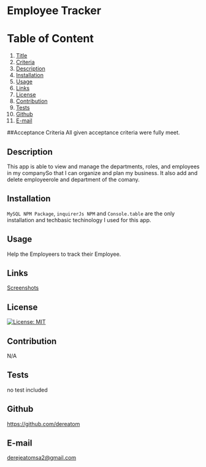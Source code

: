 # Employee Tracker
  
  # Table of Content
  1. [Title](#Title)
  2. [Criteria](#Criteria)
  3. [Description](#Description)
  4. [Installation](#Installation)
  5. [Usage](#Usage)
  6. [Links](#Links)
  7. [License](#License)
  8. [Contribution](#Contribution)
  9. [Tests](#Tests)
  10. [Github](#Github)
  11. [E-mail](#Email)  
  
  ##Acceptance Criteria
  All given acceptance criteria were fully meet.
  ## Description
  This app is able to view and manage the departments, roles, and employees in my companySo that I can organize and plan my business. It also add and delete employeerole and department of the comany.
  
  ## Installation
  `MySQL NPM Package`, `inquirerJs NPM` and `Console.table` are the only installation and techbasic techinology I used for this app.
  
  ## Usage
  Help the Employeers to track their Employee.

  ## Links
  [Screenshots](https://drive.google.com/file/d/1MCC2trd08J2cCxeV7HSsxhzz0-DVIJPA/view?usp=sharing)
  
  ## License
  [![License: MIT](https://img.shields.io/badge/License-MIT-yellow.svg)](https://opensource.org/licenses/MIT)
  
  ## Contribution
  N/A
  
  ## Tests
  no test included
  
  ## Github
  https://github.com/dereatom
  
  ## E-mail
  derejeatomsa2@gmail.com